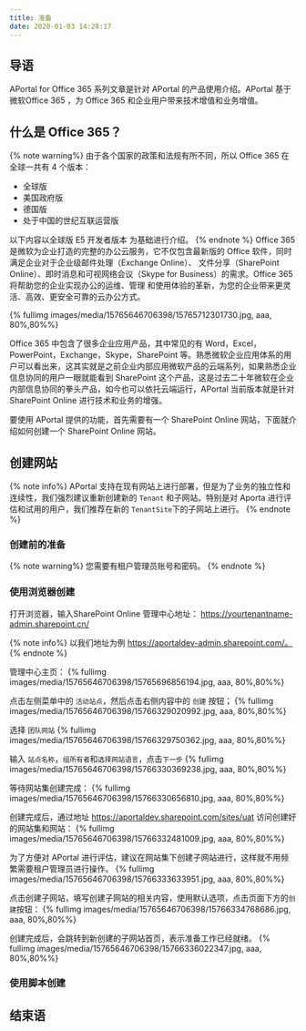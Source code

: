 ```yaml
---
title: 准备
date: 2020-01-03 14:28:17
---
```

## 导语

APortal for Office 365 系列文章是针对 APortal 的产品使用介绍。APortal 基于微软Office 365 ，为 Office 365 和企业用户带来技术增值和业务增值。

## 什么是 Office 365？
{% note warning%}
由于各个国家的政策和法规有所不同，所以 Office 365 在全球一共有 4 个版本：

- 全球版
- 美国政府版
- 德国版
- 处于中国的世纪互联运营版

以下内容以全球版 E5 开发者版本 为基础进行介绍。
{% endnote %}
Office 365 是微软为企业打造的完整的办公云服务，它不仅包含最新版的 Office 软件，同时满足企业对于企业级邮件处理（Exchange Online）、  文件分享（SharePoint Online）、即时消息和可视网络会议（Skype for Business）的需求。Office 365 将帮助您的企业实现办公的运维、管理  和使用体验的革新，为您的企业带来更灵活、高效、更安全可靠的云办公方式。 

{% fullimg images/media/15765646706398/15765712301730.jpg,  aaa, 80%,80%%}
<!-- <img width=500 src="images/media/15765646706398/15765712301730.jpg" > -->
<!-- ![-w1440](images/media/15765646706398/15765712301730.jpg =500x500) -->

Office 365 中包含了很多企业应用产品，其中常见的有 Word，Excel，PowerPoint，Exchange，Skype，SharePoint 等。熟悉微软企业应用体系的用户可以看出来，这其实就是之前企业内部应用微软产品的云端系列，如果熟悉企业信息协同的用户一眼就能看到 SharePoint 这个产品，这是过去二十年微软在企业内部信息协同的拳头产品，如今也可以依托云端运行，APortal 当前版本就是针对 SharePoint Online 进行技术和业务的增强。

要使用 APortal 提供的功能，首先需要有一个 SharePoint Online 网站，下面就介绍如何创建一个 SharePoint Online 网站。

## 创建网站
{% note info%}
APortal 支持在现有网站上进行部署，但是为了业务的独立性和连续性，我们强烈建议重新创建新的 `Tenant` 和子网站。特别是对 Aporta 进行评估和试用的用户，我们推荐在新的 `TenantSite`下的子网站上进行。
{% endnote %}
### 创建前的准备
{% note warning%}
您需要有租户管理员账号和密码。
{% endnote %}
### 使用浏览器创建

打开浏览器，输入SharePoint Online 管理中心地址：
https://yourtenantname-admin.sharepoint.cn/

{% note info%}
以我们地址为例
https://aportaldev-admin.sharepoint.com/。
{% endnote %}

管理中心主页：
{% fullimg images/media/15765646706398/15765696856194.jpg,  aaa, 80%,80%%}
<!-- ![-w1434](images/media/15765646706398/15765696856194.jpg) -->

点击左侧菜单中的 `活动站点`，然后点击右侧内容中的 `创建` 按钮；
{% fullimg images/media/15765646706398/15766329020992.jpg,  aaa, 80%,80%%}
<!-- ![-w1440](images/media/15765646706398/15766329020992.jpg) -->


选择 `团队网站`
{% fullimg images/media/15765646706398/15766329750362.jpg,  aaa, 80%,80%%}
<!-- ![-w1440](images/media/15765646706398/15766329750362.jpg) -->

输入 `站点名称`，`组所有者`和`选择网站语言`，点击`下一步`
{% fullimg images/media/15765646706398/15766330369238.jpg,  aaa, 80%,80%%}
<!-- ![-w1440](images/media/15765646706398/15766330369238.jpg) -->

等待网站集创建完成：
{% fullimg images/media/15765646706398/15766330656810.jpg,  aaa, 80%,80%%}
<!-- ![-w1440](images/media/15765646706398/15766330656810.jpg) -->

创建完成后，通过地址 https://aportaldev.sharepoint.com/sites/uat 访问创建好的网站集和网站：
{% fullimg images/media/15765646706398/15766332481009.jpg,  aaa, 80%,80%%}
<!-- ![-w1440](images/media/15765646706398/15766332481009.jpg) -->

为了方便对 APortal 进行评估，建议在网站集下创建子网站进行，这样就不用频繁需要租户管理员进行操作。
{% fullimg images/media/15765646706398/15766333633951.jpg,  aaa, 80%,80%%}
<!-- ![-w1440](images/media/15765646706398/15766333633951.jpg) -->

点击创建子网站，填写创建子网站的相关内容，使用默认选项，点击页面下方的`创建`按钮：
{% fullimg images/media/15765646706398/15766334768686.jpg,  aaa, 80%,80%%}
<!-- ![-w1440](images/media/15765646706398/15766334768686.jpg) -->

创建完成后，会跳转到新创建的子网站首页，表示准备工作已经就绪。
{% fullimg images/media/15765646706398/15766336022347.jpg,  aaa, 80%,80%%}
<!-- ![-w1440](images/media/15765646706398/15766336022347.jpg) -->

### 使用脚本创建

## 结束语